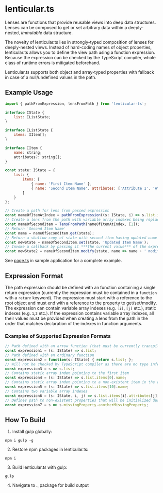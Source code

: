 # lenticular.ts
Lenses are functions that provide reusable views into deep data structures. Lenses can be composed to get or set arbitrary data within a deeply-nested, *immutable* data structure.

The novelty of lenticular.ts lies in strongly-typed composition of lenses for deeply-nested views. Instead of hard-coding names of object properties, lenticular.ts allows you to define the view path using a function expression. Because the expression can be checked by the TypeScript compiler, whole class of runtime errors is mitigated beforehand.

Lenticular.ts supports both object and array-typed properties with fallback in case of a null/undefined values in the path.

## Example Usage
```javascript
import { pathFromExpression, lensFromPath } from 'lenticular-ts';

interface IState {
    list: IListState;
}

interface IListState {
    items: IItem[];
}

interface IItem {
    name: string;
    attributes?: string[];
}

const state: IState = {
    list: {
        items: [
            { name: 'First Item Name' },
            { name: 'Second Item Name', attributes: ['Attribute 1', 'Attribute 2'] }
        ]
    }
};

// Create a path for lens from passed expression
const nameOfItemAtIndex = pathFromExpression((s: IState, i) => s.list.items[i].name); 
// Create a lens from the path with variable array indexes being replaced with values from the passed array
const nameOfSecondItem = lensFromPath(nameOfItemAtIndex, [1]); 
// Return 'Second Item Name'
const name = nameOfSecondItem.get(state);
// Return a shallow copy of state with second item having updated name
const newState = nameOfSecondItem.set(state, 'Updated Item Name'); 
// Invoke a callback by passing it ***the current value*** of the expression and using its return value for a set() call
const newState2 = nameOfSecondItem.modify(state, name => name + ' modified'); 
```

See [page.ts](examples/simpleApp/src/page.ts) in sample application for a complete example.

## Expression Format
The path expression should be defined with an function containing a single return expression (currently the expression must be contained in a `function` with a `return` keyword). The expression must start with a reference to the root object and must end with a reference to the property to get/set/modify. The expression can contain variable array indexes (e.g. `[i]`, `[j]` etc.), static indexes (e.g. `1`,`3` etc.). If the expression contains variable array indexes, all their values must be provided when creating a lens from the path in the order that matches declaration of the indexes in function arguments.

### Examples of Supported Expression Formats
```javascript
// Path defined with an arrow function (that must be currently transpiled by TSC to an ordinary function)
const expression1 = (s: IState) => s.list; 
// Path defined with an ordinary function
const expression2 = function(s: IState) { return s.list; }; 
// Will not be checked by TypeScript compiler as there are no type information available
const expression3 = s => s.list; 
// Contains static array index pointing to the first item
const expression4 = (s: IState) => s.list.items[0].name; 
// Contains static array index pointing to a non-existent item in the array - the item will be created during lens.set() invocation
const expression5 = (s: IState) => s.list.items[10].name; 
// Contains two variable array indexes
const expression6 = (s: IState, i, j) => s.list.items[i].attributes[j]; 
// Defines path to non-existent properties that will be initialized during lens.set() invocation
const expression7 = s => s.missingProperty.anotherMissingProperty; 
```

## How To Build 
1. Install gulp globally:
  ```
  npm i gulp -g
  ```
2. Restore npm packages in lenticular.ts:
  ``` 
  npm i
  ```
3. Build lenticular.ts with gulp:
  ```
  gulp
  ```
4. Navigate to .\_package for build output 